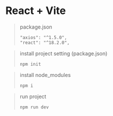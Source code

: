 # React + Vite

> package.json
>
> ```
> "axios": "^1.5.0",
> "react": "^18.2.0",
> ```


> install project setting (package.json)
> ```console
> npm init
> ```

> install node_modules
> ```console
> npm i
> ```

> run project
> ```console
> npm run dev
> ```
